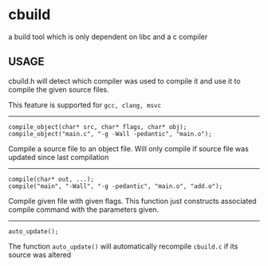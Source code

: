 # cbuild
a build tool which is only dependent on libc and a c compiler

## USAGE

cbuild.h will detect which compiler was used to compile it and use it to compile the given source files.

This feature is supported for `gcc, clang, msvc`

---

```
compile_object(char* src, char* flags, char* obj);
compile_object("main.c", "-g -Wall -pedantic", "main.o");
```
Compile a source file to an object file. Will only compile if source file was updated since last compilation

---

```
compile(char* out, ...);
compile("main", "-Wall", "-g -pedantic", "main.o", "add.o");
```
Compile given file with given flags. This function just constructs associated compile command with the parameters given.

---

```
auto_update();
```
The function `auto_update()` will automatically recompile `cbuild.c` if its source was altered
